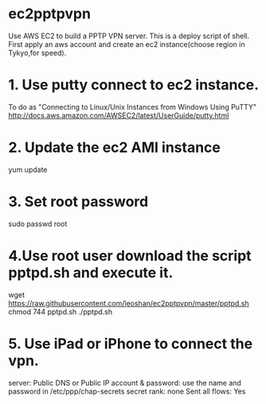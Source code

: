 ec2pptpvpn
==========
Use AWS EC2 to build a PPTP VPN server. This is a deploy script of shell. 
First apply an aws account and create an ec2 instance(choose region in Tykyo,for speed).  
# 1. Use putty connect to ec2 instance. 
To do as "Connecting to Linux/Unix Instances from Windows Using PuTTY"
http://docs.aws.amazon.com/AWSEC2/latest/UserGuide/putty.html
# 2. Update the ec2 AMI instance
yum update
# 3. Set root password
sudo passwd root
# 4.Use root user download the script pptpd.sh and execute it.
wget https://raw.githubusercontent.com/leoshan/ec2pptpvpn/master/pptpd.sh
chmod 744 pptpd.sh
./pptpd.sh
# 5. Use iPad or iPhone to connect the vpn.
server: Public DNS or Public IP
account & password: use the name and password in /etc/ppp/chap-secrets
secret rank: none
Sent all flows: Yes



